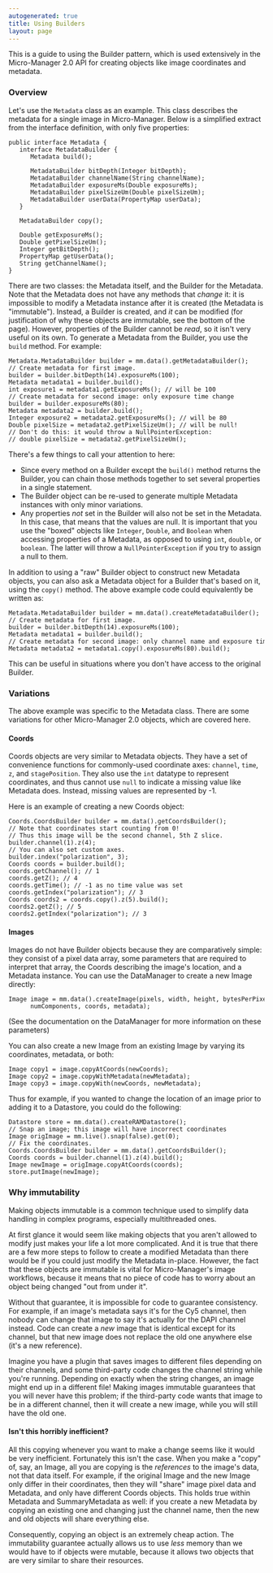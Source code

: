 ```yaml
---
autogenerated: true
title: Using Builders
layout: page
---
```


This is a guide to using the Builder pattern, which is used extensively
in the Micro-Manager 2.0 API for creating objects like image coordinates
and metadata.

### Overview

Let's use the `Metadata` class as an example. This class describes the
metadata for a single image in Micro-Manager. Below is a simplified
extract from the interface definition, with only five properties:

```
public interface Metadata { 
   interface MetadataBuilder {
      Metadata build();

      MetadataBuilder bitDepth(Integer bitDepth);
      MetadataBuilder channelName(String channelName);
      MetadataBuilder exposureMs(Double exposureMs);
      MetadataBuilder pixelSizeUm(Double pixelSizeUm);
      MetadataBuilder userData(PropertyMap userData);
   }

   MetadataBuilder copy();

   Double getExposureMs();
   Double getPixelSizeUm();
   Integer getBitDepth();
   PropertyMap getUserData();
   String getChannelName();
}
```

There are two classes: the Metadata itself, and the Builder for the
Metadata. Note that the Metadata does not have any methods that *change*
it: it is impossible to modify a Metadata instance after it is created
(the Metadata is "immutable"). Instead, a Builder is created, and *it*
can be modified (for justification of why these objects are immutable,
see the bottom of the page). However, properties of the Builder cannot
be *read*, so it isn't very useful on its own. To generate a Metadata
from the Builder, you use the `build` method. For example:

```
Metadata.MetadataBuilder builder = mm.data().getMetadataBuilder();
// Create metadata for first image.
builder = builder.bitDepth(14).exposureMs(100);
Metadata metadata1 = builder.build();
int exposure1 = metadata1.getExposureMs(); // will be 100
// Create metadata for second image: only exposure time change
builder = builder.exposureMs(80);
Metadata metadata2 = builder.build();
Integer exposure2 = metadata2.getExposureMs(); // will be 80
Double pixelSize = metadata2.getPixelSizeUm(); // will be null!
// Don't do this: it would throw a NullPointerException:
// double pixelSize = metadata2.getPixelSizeUm();
```

There's a few things to call your attention to here:

-   Since every method on a Builder except the `build()` method returns
    the Builder, you can chain those methods together to set several
    properties in a single statement.
-   The Builder object can be re-used to generate multiple Metadata
    instances with only minor variations.
-   Any properties *not* set in the Builder will also not be set in the
    Metadata. In this case, that means that the values are null. It is
    important that you use the "boxed" objects like `Integer`, `Double`,
    and `Boolean` when accessing properties of a Metadata, as opposed to
    using `int`, `double`, or `boolean`. The latter will throw a
    `NullPointerException` if you try to assign a null to them.

In addition to using a "raw" Builder object to construct new Metadata
objects, you can also ask a Metadata object for a Builder that's based
on it, using the `copy()` method. The above example code could
equivalently be written as:

```
Metadata.MetadataBuilder builder = mm.data().createMetadataBuilder();
// Create metadata for first image.
builder = builder.bitDepth(14).exposureMs(100);
Metadata metadata1 = builder.build();
// Create metadata for second image: only channel name and exposure time change
Metadata metadata2 = metadata1.copy().exposureMs(80).build();
```

This can be useful in situations where you don't have access to the
original Builder.

### Variations

The above example was specific to the Metadata class. There are some
variations for other Micro-Manager 2.0 objects, which are covered here.

#### Coords

Coords objects are very similar to Metadata objects. They have a set of
convenience functions for commonly-used coordinate axes:
`channel`, `time`, `z`, and `stagePosition`. They also use the `int`
datatype to represent coordinates, and thus cannot use `null` to
indicate a missing value like Metadata does. Instead, missing values are
represented by -1.

Here is an example of creating a new Coords object:

```
Coords.CoordsBuilder builder = mm.data().getCoordsBuilder();
// Note that coordinates start counting from 0!
// Thus this image will be the second channel, 5th Z slice.
builder.channel(1).z(4);
// You can also set custom axes.
builder.index("polarization", 3);
Coords coords = builder.build();
coords.getChannel(); // 1
coords.getZ(); // 4
coords.getTime(); // -1 as no time value was set
coords.getIndex("polarization"); // 3
Coords coords2 = coords.copy().z(5).build();
coords2.getZ(); // 5
coords2.getIndex("polarization"); // 3
```

#### Images

Images do not have Builder objects because they are comparatively
simple: they consist of a pixel data array, some parameters that are
required to interpret that array, the Coords describing the image's
location, and a Metadata instance. You can use the DataManager to create
a new Image directly:

```
Image image = mm.data().createImage(pixels, width, height, bytesPerPixel,
      numComponents, coords, metadata);
```

(See the documentation on the DataManager for more information on these
parameters)

You can also create a new Image from an existing Image by varying its
coordinates, metadata, or both:

```
Image copy1 = image.copyAtCoords(newCoords);
Image copy2 = image.copyWithMetadata(newMetadata);
Image copy3 = image.copyWith(newCoords, newMetadata);
```

Thus for example, if you wanted to change the location of an image prior
to adding it to a Datastore, you could do the following:

```
Datastore store = mm.data().createRAMDatastore();
// Snap an image; this image will have incorrect coordinates
Image origImage = mm.live().snap(false).get(0);
// Fix the coordinates.
Coords.CoordsBuilder builder = mm.data().getCoordsBuilder();
Coords coords = builder.channel(1).z(4).build();
Image newImage = origImage.copyAtCoords(coords);
store.putImage(newImage);
```

### Why immutability

Making objects immutable is a common technique used to simplify data
handling in complex programs, especially multithreaded ones.

At first glance it would seem like making objects that you aren't
allowed to modify just makes your life a lot more complicated. And it is
true that there are a few more steps to follow to create a modified
Metadata than there would be if you could just modify the Metadata
in-place. However, the fact that these objects are immutable is vital
for Micro-Manager's image workflows, because it means that no piece of
code has to worry about an object being changed "out from under it".

Without that guarantee, it is impossible for code to guarantee
consistency. For example, if an image's metadata says it's for the Cy5
channel, then nobody can change that image to say it's actually for the
DAPI channel instead. Code can create a *new* image that is identical
except for its channel, but that new image does not replace the old one
anywhere else (it's a new reference).

Imagine you have a plugin that saves images to different files depending
on their channels, and some third-party code changes the channel string
while you're running. Depending on exactly when the string changes, an
image might end up in a different file! Making images immutable
guarantees that you will never have this problem; if the third-party
code wants that image to be in a different channel, then it will create
a new image, while you will still have the old one.

#### Isn't this horribly inefficient?

All this copying whenever you want to make a change seems like it would
be very inefficient. Fortunately this isn't the case. When you make a
"copy" of, say, an Image, all you are copying is the *references* to the
image's data, not that data itself. For example, if the original Image
and the new Image only differ in their coordinates, then they will
"share" image pixel data and Metadata, and only have different Coords
objects. This holds true within Metadata and SummaryMetadata as well: if
you create a new Metadata by copying an existing one and changing just
the channel name, then the new and old objects will share everything
else.

Consequently, copying an object is an extremely cheap action. The
immutability guarantee actually allows us to use *less* memory than we
would have to if objects were mutable, because it allows two objects
that are very similar to share their resources.

